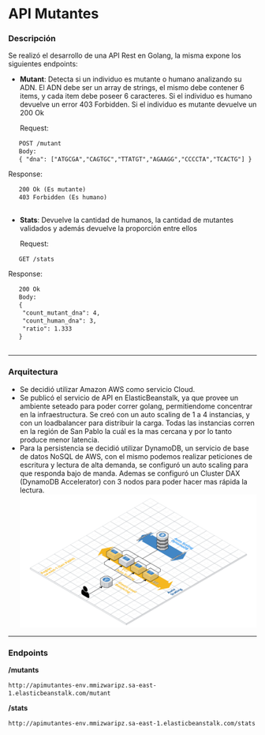 # API Mutantes
### Descripción
Se realizó el desarrollo de una API Rest en Golang, la misma expone los siguientes endpoints:

- __Mutant__: Detecta si un individuo es mutante o humano analizando su ADN. 
El ADN debe ser un array de strings, el mismo debe contener 6 items, y cada item debe poseer 6 caracteres. 
Si el individuo es humano devuelve un error 403 Forbidden. 
Si el individuo es mutante devuelve un 200 Ok

   Request:
```   
   POST /mutant
   Body:
   { "dna": ["ATGCGA","CAGTGC","TTATGT","AGAAGG","CCCCTA","TCACTG"] }
```
   Response:
```
   200 Ok (Es mutante)
   403 Forbidden (Es humano)
   
```

- __Stats__: Devuelve la cantidad de humanos, la cantidad de mutantes validados y además devuelve la proporción entre ellos


   Request:
```   
   GET /stats
```   
   Response:
```   
   200 Ok
   Body:
   {
    "count_mutant_dna": 4,
    "count_human_dna": 3,
    "ratio": 1.333
   }
   
```
___

### Arquitectura
- Se decidió utilizar Amazon AWS como servicio Cloud. 
- Se publicó el servicio de API en ElasticBeanstalk, ya que provee un ambiente seteado para poder correr golang, permitiendome concentrar en la infraestructura. 
Se creó con un auto scaling de 1 a 4 instancias, y con un loadbalancer para distribuir la carga. 
Todas las instancias corren en la región de San Pablo la cuál es la mas cercana y por lo tanto produce menor latencia.
- Para la persistencia se decidió utilizar DynamoDB, un servicio de base de datos NoSQL de AWS, 
con el mismo podemos realizar peticiones de escritura y lectura de alta demanda, 
se configuró un auto scaling para que responda bajo de manda. 
Ademas se configuró un Cluster DAX (DynamoDB Accelerator) con 3 nodos para poder hacer mas rápida la lectura.
![alt text][logo]

[logo]:https://github.com/bgiulianetti/api-mutantes/blob/master/Arquiectura/Architecture.png "Arquitectura"

___
### Endpoints
__/mutants__
``` 
http://apimutantes-env.mmizwaripz.sa-east-1.elasticbeanstalk.com/mutant
``` 
__/stats__
``` 
http://apimutantes-env.mmizwaripz.sa-east-1.elasticbeanstalk.com/stats
``` 
